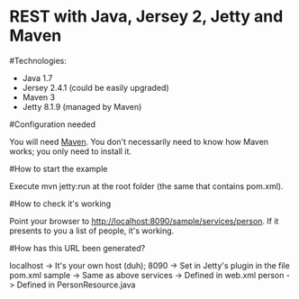 REST with Java, Jersey 2, Jetty and Maven
================

#Technologies:

- Java 1.7
- Jersey 2.4.1 (could be easily upgraded)
- Maven 3
- Jetty 8.1.9 (managed by Maven)

#Configuration needed

You will need [Maven](http://maven.apache.org/). You don't necessarily need to know how Maven works; you only need to install it.

#How to start the example

Execute mvn jetty:run at the root folder (the same that contains pom.xml).

#How to check it's working

Point your browser to <http://localhost:8090/sample/services/person>. If it presents to you a list of people, it's working.

#How has this URL been generated?

localhost -> It's your own host (duh);
8090      -> Set in Jetty's plugin in the file pom.xml
sample	  -> Same as above
services  -> Defined in web.xml
person    -> Defined in PersonResource.java

